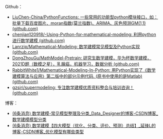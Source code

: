 Github：

- [LiuChen-China/PythonFunctions: 一些常用的功能型python模块接口，如：批量下载百度图片、moran指数(莫兰指数)、ARIMA、灰色预测GM(1,1) (github.com)](https://github.com/LiuChen-China/PythonFunctions)
- [chenjian120918/-Using-Python-for-mathematical-modeling: 利用python进行数学建模 (github.com)](https://github.com/chenjian120918/-Using-Python-for-mathematical-modeling)
- [Lanrzip/Mathematical-Modeling: 数学建模常见模型及Python实现 (github.com)](https://github.com/Lanrzip/Mathematical-Modeling)
- [DongZhouGu/MathModel-Pretrain: 研究生数学建模，华为杯数学建模，2021D题（数模之星），乳腺癌，机器学习，数据分析 (github.com)](https://github.com/DongZhouGu/MathModel-Pretrain)
- [RabbitWhite1/Mathematical-Modeling-In-Python: 用Python实现了《数学建模算法与应用》第二版中的部分示例代码. (原书中使用的是Matlab) (github.com)](https://github.com/RabbitWhite1/Mathematical-Modeling-In-Python)
- [gzsiri/supermodeling: 专注数学建模优质资料整合与培训咨询！ (github.com)](https://github.com/gzsiri/supermodeling)

博客：

- [(6条消息) 数学建模-常见模型整理及分类_Data_Designer的博客-CSDN博客_数学建模模型分类](https://blog.csdn.net/weixin_40539952/article/details/79450964)
- [(6条消息) 数学建模【四大模型（优化、分类、评价、预测）总结】_延锋L的博客-CSDN博客_优化模型有哪些类型](https://blog.csdn.net/weixin_44949135/article/details/115614625)